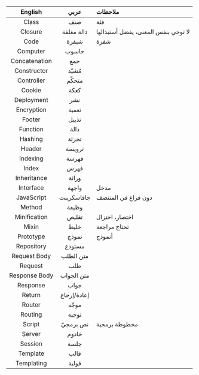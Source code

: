 English     | عربي  | ملاحظات
:------:    |:-------:|:---------
Class | صنف | فئة
Closure     | دالة مغلقة | لا توحي بنفس المعنى، يفضل أستبدالها
Code        | شيفرة | شفرة
Computer | حاسوب
Concatenation | جمع
Constructor | مُشيّد |
Controller | متحكّم
Cookie | كعكة
Deployment | نشر
Encryption | تعمية
Footer | تذييل
Function | دالة
Hashing | تجزئة
Header | ترويسة
Indexing | فهرسة
Index | فهرس
Inheritance | وراثة
Interface   | واجهة | مدخل
JavaScript | جافاسكريبت | دون فراغ في المنتصف
Method | وظيفة
Minification | تقليص | اختصار، اختزال
Mixin | خليط | تحتاج مراجعة
Prototype | نموذج | أنموذج
Repository | مستودع
Request Body | متن الطلب
Request | طلب
Response Body | متن الجواب
Response | جواب
Return      | إعادة/إرجاع
Router | موجّه
Routing | توجيه
Script      | نص برمجيّ | مخطوطة برمجية
Server | خادوم
Session | جلسة
Template | قالب
Templating | قولبة
